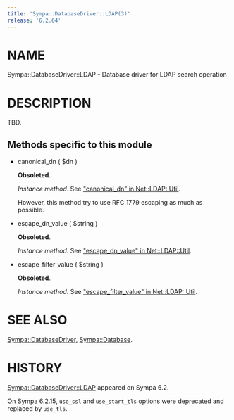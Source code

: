 ```yaml
---
title: 'Sympa::DatabaseDriver::LDAP(3)'
release: '6.2.64'
---
```


# NAME

Sympa::DatabaseDriver::LDAP - Database driver for LDAP search operation

# DESCRIPTION

TBD.

## Methods specific to this module

- canonical\_dn ( $dn )

    **Obsoleted**.

    _Instance method_.
    See ["canonical\_dn" in Net::LDAP::Util](https://metacpan.org/pod/Net%3A%3ALDAP%3A%3AUtil#canonical_dn).

    However, this method try to use RFC 1779 escaping as much as possible.

- escape\_dn\_value ( $string )

    **Obsoleted**.

    _Instance method_.
    See ["escape\_dn\_value" in Net::LDAP::Util](https://metacpan.org/pod/Net%3A%3ALDAP%3A%3AUtil#escape_dn_value).

- escape\_filter\_value ( $string )

    **Obsoleted**.

    _Instance method_.
    See ["escape\_filter\_value" in Net::LDAP::Util](https://metacpan.org/pod/Net%3A%3ALDAP%3A%3AUtil#escape_filter_value).

# SEE ALSO

[Sympa::DatabaseDriver](./Sympa-DatabaseDriver.3.md), [Sympa::Database](./Sympa-Database.3.md).

# HISTORY

[Sympa::DatabaseDriver::LDAP](./Sympa-DatabaseDriver-LDAP.3.md) appeared on Sympa 6.2.

On Sympa 6.2.15, `use_ssl` and `use_start_tls` options were deprecated and
replaced by `use_tls`.
